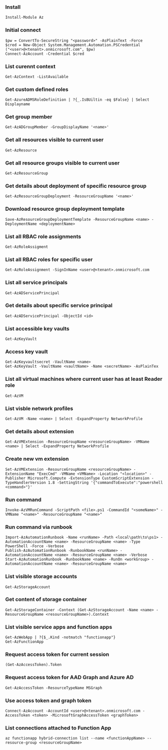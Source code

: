 ### Install
```
Install-Module Az
```

### Initial connect
```
$pw = ConvertTo-SecureString "<password>" -AsPlainText -Force
$cred = New-Object System.Management.Automation.PSCredential
("<user>@<tenant>.onmicrosoft.com", $pw)
Connect-AzAccount -Credential $cred
```

### List curennt context
```
Get-AzContext -ListAvailable
```

### Get custom defined roles 
```
Get-AzureADMSRoleDefinition | ?{_.IsBUiltin -eq $False} | Select Displayname
```

### Get group member
```
Get-AzADGroupMember -GroupDisplayName '<name>'
```

### Get all resources visible to current user
```
Get-AzResource
```

### Get all resource groups visible to current user
```
Get-AzResourceGroup
```

### Get details about deployment of specific resource group
```
Get-AzResourceGroupDeployment -ResourceGroupName '<name>'
```

### Download resource group deployment template 
```
Save-AzResourceGroupDeploymentTemplate -ResourceGroupName <name> -DeploymentName <deploymentName>
```

### List all RBAC role assignments
```
Get-AzRoleAssigment
```

### List all RBAC roles for specific user
```
Get-AzRoleAssignment -SignInName <user>@<tenant>.onmicrosoft.com
```

### List all service principals 
```
Get-AzADServicePrincipal
```

### Get details about specific service principal
```
Get-AzADServicePrincipal -ObjectId <id>
```

### List accessible key vaults
```
Get-AzKeyVault
```

### Access key vault
```
Get-AzKeyvaultsecret -VaultName <name>
Get-AzKeyVault -VaultName <vaultName> -Name <secretName> -AsPlainTex
```

### List all virtual machines where current user has at least Reader role
```
Get-AzVM
```

### List visble network profiles
```
Get-AzVM -Name <name> | Select -ExpandProperty NetworkProfile
```

### Get details about extension
```
Get-AzVMExtension -ResourceGroupName <resourceGroupName> -VMName <name> | Select -ExpandProperty NetworkProfile
```

### Create new vm extension
```
Set-AzVMExtension -ResourceGroupName <resourceGroupName> -ExtensionName "ExecCmd" -VMName <VMName> -Location "<location>" -Publisher Microsoft.Compute -ExtensionType CustomScriptExtension -TypeHandlerVersion 1.8 -SettingString '{"commandToExecute":"powershell <command>"}'
```

### Run command
```
Invoke-AzVMRunCommand -ScriptPath <file>.ps1 -CommandId "<someName>" -VMName "<name>" -ResourceGroupName "<name>"
```

### Run command via runbook
```
Import-AzAutomationRunbook -Name <runName> -Path <local\path\to\ps1> -AutomationAccountName <name> -ResourceGroupName <name> -Type PowerShell -Force -Verbose
Publish-AzAutomationRunbook -RunbookName <runName> -AutomationAccountName <name> -ResourceGroupName <name> -Verbose
Start-AzAutomationRunbook -RunbookName <name> -RunOn <workGroup> -AutomationAccountName <name> -ResourceGroupName <name>
```

### List visible storage accounts
```
Get-AzStorageAccount 
```

### Get content of storage container
```
Get-AzStorageContainer -Context (Get-AzStorageAccount -Name <name> -ResourceGroupName <resourceGroupName>).Context
```

### List visible service apps and function apps
```
Get-AzWebApp | ?{$_.Kind -notmatch "functionapp"}
Get-AzFunctionApp
```

### Request access token for current session
```
(Get-AzAccessToken).Token
```

### Request access token for AAD Graph and Azure AD 
```
Get-AzAccessToken -ResourceTypeName MSGraph
```

### Use access token and graph token
```
Connect-AzAccount -AccountId <user>@<tenant>.onmicrosoft.com -AccessToken <token> -MicrosoftGraphAccessToken <graphToken>
```

### List connections attached to Function App
```
az functionapp hybrid-connection list --name <functionAppName> --resource-group <resourceGroupName>
```


